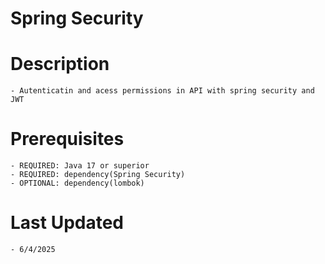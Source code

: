 # Spring Security

# Description
	- Autenticatin and acess permissions in API with spring security and JWT

# Prerequisites
	- REQUIRED: Java 17 or superior
    - REQUIRED: dependency(Spring Security)
	- OPTIONAL: dependency(lombok)

# Last Updated
    - 6/4/2025
